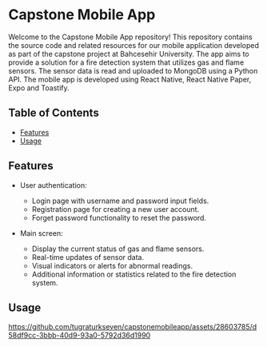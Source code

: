 # Capstone Mobile App

Welcome to the Capstone Mobile App repository! This repository contains the source code and related resources for our mobile application developed as part of the capstone project at Bahcesehir University. The app aims to provide a solution for a fire detection system that utilizes gas and flame sensors. The sensor data is read and uploaded to MongoDB using a Python API. The mobile app is developed using React Native, React Native Paper, Expo and Toastify.

## Table of Contents
- [Features](#features)
- [Usage](#usage)


## Features

- User authentication:
  - Login page with username and password input fields.
  - Registration page for creating a new user account.
  - Forget password functionality to reset the password.

- Main screen:
  - Display the current status of gas and flame sensors.
  - Real-time updates of sensor data.
  - Visual indicators or alerts for abnormal readings.
  - Additional information or statistics related to the fire detection system.


## Usage

https://github.com/tugraturkseven/capstonemobileapp/assets/28603785/d58df9cc-3bbb-40d9-93a0-5792d36d1990



